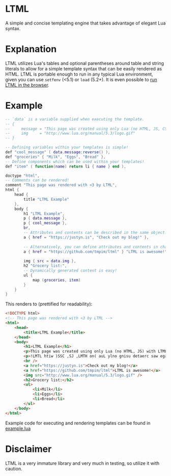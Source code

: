 # LTML
A simple and concise templating engine that takes advantage of elegant Lua syntax.

# Explanation
LTML utilizes Lua's tables and optional parentheses around table and string literals to allow for a simple template syntax that can be easily rendered as HTML. LTML is portable enough to run in any typical Lua environment, given you can use `setfenv` (<5.1) or `load` (5.2+). It is even possible to [run LTML in the browser](https://github.com/tmpim/ltml-react).

# Example
```lua
-- `data` is a variable supplied when executing the template.
-- {
--     message = "This page was created using only Lua (no HTML, JS, CSS) with LTML!",
--     img     = "http://www.lua.org/manual/5.3/logo.gif"
-- }

-- Defining variables within your templates is simple!
def "cool_message" ( data.message:reverse() ),
def "groceries" { "Milk", "Eggs", "Bread" },
-- Define components which can be used within your templates!
def "item" ( function(name) return li { name } end ),

doctype "html",
-- Comments can be rendered!
comment "This page was rendered with <3 by LTML",
html {
    head {
        title "LTML Example"
    },
    body {
        h1 "LTML Example",
        p { data.message },
        p { cool_message },
        br,
        -- Attributes and contents can be described in the same object!
        a { href = "https://justyn.is", "Check out my blog!" },
        
        -- Alternatively, you can define attributes and contents in chains.
        a { href = "https://github.com/tmpim/ltml" } "LTML is awesome!",
        
        img { src = data.img },
        h2 "Grocery list:",
        -- Dynamically generated content is easy!
        ul {
            map (groceries, item)
        }
    }
}
```

This renders to (prettified for readability):
```html
<!DOCTYPE html>
<!-- This page was rendered with <3 by LTML -->
<html>
    <head>
        <title>LTML Example</title>
    </head>
    <body>
        <h1>LTML Example</h1>
        <p>This page was created using only Lua (no HTML, JS) with LTML!</p>
        <p>!LMTL htiw )SSC ,SJ ,LMTH on( auL ylno gnisu detaerc saw egap sihT</p>
        <br />
        <a href="https://justyn.is">Check out my blog!</a>
        <a href="https://github.com/tmpim/ltml">LTML is awesome!</a>
        <img src="http://www.lua.org/manual/5.3/logo.gif" />
        <h2>Grocery list:</h2>
        <ul>
            <li>Milk</li>
            <li>Eggs</li>
            <li>Bread</li>
        </ul>
    </body>
</html>
```
Example code for executing and rendering templates can be found in [example.lua](https://github.com/tmpim/ltml/blob/master/example.lua)

# Disclaimer
LTML is a very immature library and very much in testing, so utilize it with caution.